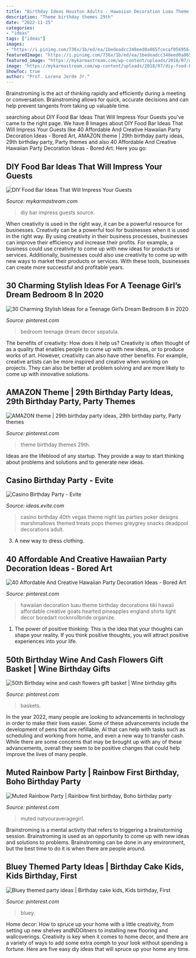 ```yaml
---
title: "Birthday Ideas Houston Adults - Hawaiian Decoration Luau Theme Birthday Decorations Tiki Hawaii Affordable Creative Goats Hearted Pineapples England Shirts Light Decor Boredart Rocknrollbride Organize"
description: "Theme birthday themes 29th"
date: "2022-11-25"
categories:
- "ideas"
tags: ["ideas"]
images:
- "https://i.pinimg.com/736x/1b/ed/ea/1bedeadcc348eed0a865fcecaf056956--hawaiian-party-decorations-party-decoration-ideas.jpg"
featuredImage: "https://i.pinimg.com/736x/1b/ed/ea/1bedeadcc348eed0a865fcecaf056956--hawaiian-party-decorations-party-decoration-ideas.jpg"
featured_image: "https://mykarmastream.com/wp-content/uploads/2018/07/diy-food-bar-11.jpg"
image: "https://mykarmastream.com/wp-content/uploads/2018/07/diy-food-bar-11.jpg"
ShowToc: true
author: "Prof. Lorena Jerde Jr."
---
```



Brainstroming is the act of thinking rapidly and efficiently during a meeting or conversation. Brainstroming allows for quick, accurate decisions and can help prevent tangents from taking up valuable time.

	

		
searching about DIY Food Bar Ideas That Will Impress Your Guests you've came to the right page. We have 8 Images about DIY Food Bar Ideas That Will Impress Your Guests like 40 Affordable And Creative Hawaiian Party Decoration Ideas - Bored Art, AMAZON theme | 29th birthday party ideas, 29th birthday party, Party themes and also 40 Affordable And Creative Hawaiian Party Decoration Ideas - Bored Art. Here you go:
		
    
## DIY Food Bar Ideas That Will Impress Your Guests

<img loading=lazy src="https://mykarmastream.com/wp-content/uploads/2018/07/diy-food-bar-11.jpg" onerror="this.onerror=null;this.src='https://tse4.mm.bing.net/th?id=OIP.TmfLAzoSaWic9XF009DhzgHaKS&amp;pid=15.1';" alt="DIY Food Bar Ideas That Will Impress Your Guests">

_Source: mykarmastream.com_

>diy bar impress guests source. 

	

When creativity is used in the right way, it can be a powerful resource for businesses.
Creativity can be a powerful tool for businesses when it is used in the right way. By using creativity in their business processes, businesses can improve their efficiency and increase their profits. For example, a business could use creativity to come up with new ideas for products or services. Additionally, businesses could also use creativity to come up with new ways to market their products or services. With these tools, businesses can create more successful and profitable years.

    
## 30 Charming Stylish Ideas For A Teenage Girl’s Dream Bedroom 8 In 2020

<img loading=lazy src="https://i.pinimg.com/736x/c0/e9/11/c0e911a4786965c98e3ee62429068ddf.jpg" onerror="this.onerror=null;this.src='https://tse2.mm.bing.net/th?id=OIP.g4NZSZmzVushHHZMZ497LQHaLG&amp;pid=15.1';" alt="30 Charming Stylish Ideas for a Teenage Girl’s Dream Bedroom 8 in 2020">

_Source: pinterest.com_

>bedroom teenage dream decor sepatula. 

	

The benefits of creativity: How does it help us?
Creativity is often thought of as a quality that enables people to come up with new ideas, or to produce works of art. However, creativity can also have other benefits. For example, creative artists can be more inspired and creative when working on projects. They can also be better at problem solving and are more likely to come up with innovative solutions.

    
## AMAZON Theme | 29th Birthday Party Ideas, 29th Birthday Party, Party Themes

<img loading=lazy src="https://i.pinimg.com/736x/39/3f/e9/393fe9262de7c48600f474704b07a9e2.jpg" onerror="this.onerror=null;this.src='https://tse2.mm.bing.net/th?id=OIP.6oyHRH32jzFky3i02swu4AHaJ3&amp;pid=15.1';" alt="AMAZON theme | 29th birthday party ideas, 29th birthday party, Party themes">

_Source: pinterest.com_

>theme birthday themes 29th. 

	

Ideas are the lifeblood of any startup. They provide a way to start thinking about problems and solutions and to generate new ideas.

    
## Casino Birthday Party - Evite

<img loading=lazy src="http://ideas.evite.com/media/Marshmallow-Skewers.jpg" onerror="this.onerror=null;this.src='https://tse4.mm.bing.net/th?id=OIP.ot4YZUyLTWjpQDTsKpsygQHaLH&amp;pid=15.1';" alt="Casino Birthday Party - Evite">

_Source: ideas.evite.com_

>casino birthday 40th vegas theme night las parties poker designs marshmallows themed treats pops themes greygrey snacks deadpool decorations adult. 

	

3. A new way to dress clothing.

    
## 40 Affordable And Creative Hawaiian Party Decoration Ideas - Bored Art

<img loading=lazy src="https://i.pinimg.com/736x/1b/ed/ea/1bedeadcc348eed0a865fcecaf056956--hawaiian-party-decorations-party-decoration-ideas.jpg" onerror="this.onerror=null;this.src='https://tse2.mm.bing.net/th?id=OIP.ixCJDwdGqvpBDtHhfLhY1gHaLG&amp;pid=15.1';" alt="40 Affordable And Creative Hawaiian Party Decoration Ideas - Bored Art">

_Source: pinterest.com_

>hawaiian decoration luau theme birthday decorations tiki hawaii affordable creative goats hearted pineapples england shirts light decor boredart rocknrollbride organize. 

	

1. The power of positive thinking: This is the idea that your thoughts can shape your reality. If you think positive thoughts, you will attract positive experiences into your life.

    
## 50th Birthday Wine And Cash Flowers Gift Basket | Wine Birthday Gifts

<img loading=lazy src="https://i.pinimg.com/736x/69/22/7b/69227b88c6e288fe40fdb1ffe4a27c5a.jpg" onerror="this.onerror=null;this.src='https://tse3.mm.bing.net/th?id=OIP.i7kE76f4gVci55VPBzvwAgHaNL&amp;pid=15.1';" alt="50th Birthday wine and cash flowers gift basket | Wine birthday gifts">

_Source: pinterest.com_

>baskets. 

	

In the year 2022, many people are looking to advancements in technology in order to make their lives easier. Some of these advancements include the development of pens that are refillable, AI that can help with tasks such as scheduling and working from home, and even a new way to transfer cash. While there are some concerns that may be brought up with any of these advancements, overall they seem to be positive changes that could help improve the lives of many people.

    
## Muted Rainbow Party | Rainbow First Birthday, Boho Birthday Party

<img loading=lazy src="https://i.pinimg.com/736x/a7/36/f7/a736f78d84b018af766ebc754bea95a8.jpg" onerror="this.onerror=null;this.src='https://tse2.mm.bing.net/th?id=OIP.F3laLx-5mi1TcI7ZzRhl_wHaLH&amp;pid=15.1';" alt="Muted Rainbow Party | Rainbow first birthday, Boho birthday party">

_Source: pinterest.com_

>muted natyouraveragegirl. 

	

Brainstroming is a mental activity that refers to triggering a brainstorming session. Brainstroming is used as an opportunity to come up with new ideas and solutions to problems. Brainstroming can be done in any environment, but the best time to do it is when there are people around.

    
## Bluey Themed Party Ideas | Birthday Cake Kids, Kids Birthday, First

<img loading=lazy src="https://i.pinimg.com/736x/b8/ab/e9/b8abe98942933fffdeadac1161d63543.jpg" onerror="this.onerror=null;this.src='https://tse4.mm.bing.net/th?id=OIP.KnJcYz2itWDOfkZ5sDg9YwHaJ3&amp;pid=15.1';" alt="Bluey themed party ideas | Birthday cake kids, Kids birthday, First">

_Source: pinterest.com_

>bluey. 

	

Home decor: How to spruce up your home with a little creativity, from setting up new shelves andNDOitners to installing new flooring and wallcoverings.
Creativity is key when it comes to home decor, and there are a variety of ways to add some extra oomph to your look without spending a fortune. Here are five easy diy ideas that will spruce up your home any time.

